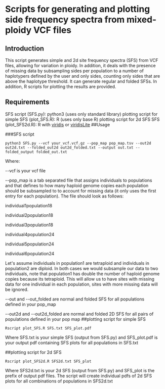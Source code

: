 # Scripts for generating and plotting side frequency spectra from mixed-ploidy VCF files
## Introduction
This script generates simple and 2d site frequency spectra (SFS) from VCF files, allowing for variation in ploidy. In addition, it deals with the presence of missing data by subsampling sides per population to a number of haplotypers defined by the user and only sides, counting only sides that are above the haplotype threshold. It can generate regular and folded SFSs.
In addition, R scripts for plotting the results are provided.
## Requirements
SFS script (SFS.py):
python3 (uses only standard library)
plotting script for simple SFS (plot_SFS.R):
R (uses only base R)
plotting script for 2d SFS SFS (plot_SFS2d.R):
R with [viridis](https://cran.r-project.org/web/packages/viridis/index.html) or [viridisLite](https://cran.r-project.org/web/packages/viridisLite/index.html)
##Usage

###SFS script
```
python3 SFS.py --vcf your_vcf.vcf.gz --pop_map pop_map.tsv --out2d out2d.txt --folded_out2d out2d_folded.txt --output out.txt --folded_output folded_out.txt
```
Where:

--vcf is your vcf file

--pop_map is a tab separated file that assigns individuals to populations and that defines to how many haploid genome copies each population should be subsampled to to account for missing data (it only uses the first entry for each population). The file should look as follows:

individual1<TAB>population1<TAB>8

individual2<TAB>population1<TAB>8

individual3<TAB>population1<TAB>8

individual4<TAB>population2<TAB>4

individual5<TAB>population2<TAB>4

individual6<TAB>population2<TAB>4

Let's assume individuals in population1 are tetraploid and individuals in population2 are diploid. In both cases we would subsample our data to two individuals, note that population1 has double the number of haploid genome copies because its tetraploid. This will allow us to have sites with missing data for one individual in each population, sites with more missing data will be ignored.

--out and --out_folded are normal and folded SFS for all populations defined in your pop_map

--out2d and --out2d_folded are normal and folded 2D SFS for all pairs of populations defined in your pop map
##plotting script for simple SFS
```
Rscript plot_SFS.R SFS.txt SFS_plot.pdf
```
Where SFS.txt is your simple SFS (output from SFS.py) and SFS_plot.pdf is your output pdf containing SFS plots for all populations in SFS.txt

##plotting script for 2d SFS
```
Rscript plot_SFS2d.R SFS2d.txt SFS_plot
```
Where SFS2d.txt is your 2d SFS (output from SFS.py) and SFS_plot is the prefix of output pdf files. The script will create individual pdfs of 2d SFS plots for all combinations of populations in SFS2d.txt

